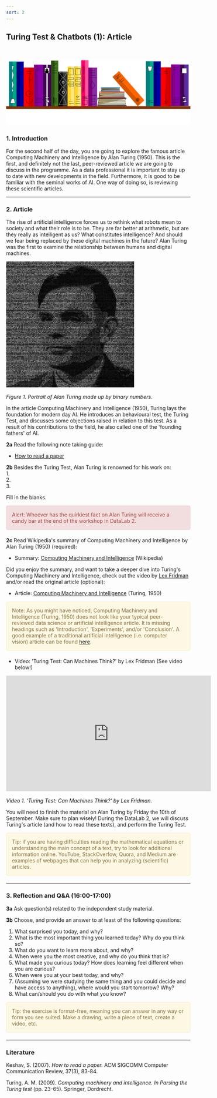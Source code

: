```yaml
---
sort: 2
---
```


## __Turing Test & Chatbots (1): Article__
\
\
<img src="./images/books_banner.png" alt="Books banner" width="600"/>

### 1. Introduction

For the second half of the day, you are going to explore the famous article Computing Machinery and Intelligence by Alan Turing (1950). This is the first, and definitely not the last, peer-reviewed article we are going to discuss in the programme. As a data professional it is important to stay up to date with new developments in the field. Furthermore, it is good to be familiar with the seminal works of AI. One way of doing so, is reviewing these scientific articles.

***

### 2. Article

The rise of artificial intelligence forces us to rethink what robots mean to society and what their role is to be. They are far better at arithmetic, but are they really as intelligent as us? What constitutes intelligence? And should we fear being replaced by these digital machines in the future? Alan Turing was the first to examine the relationship between humans and digital machines.

<img src="./images/alan_turing.jpg" alt="Books banner" width="350"/>

*Figure 1. Portrait of Alan Turing made up by binary numbers.*

In the article Computing Machinery and Intelligence (1950), Turing lays the foundation for modern day AI. He introduces an behavioural test, the Turing Test, and discusses some objections raised in relation to this test. As a result of his contributions to the field, he also called one of the 'founding fathers' of AI.

__2a__ Read the following note taking guide:

- [How to read a paper](http://ccr.sigcomm.org/online/files/p83-keshavA.pdf)

__2b__ Besides the Turing Test, Alan Turing is renowned for his work on:
\
1.
\
2.
\
3.

Fill in the blanks.

<div style="padding: 15px; border: 1px solid transparent; border-color: transparent; margin-bottom: 20px; border-radius: 4px; color: #a94442; background-color: #f2dede; border-color: #ebccd1;">
Alert: Whoever has the quirkiest fact on Alan Turing will receive a candy bar at the end of the workshop in DataLab 2.
</div>

__2c__ Read Wikipedia's summary of Computing Machinery and Intelligence by Alan Turing (1950) (required):

- Summary: [Computing Machinery and Intelligence](https://academic.oup.com/mind/article/LIX/236/433/986238) (Wikipedia)

Did you enjoy the summary, and want to take a deeper dive into Turing's Computing Machinery and Intelligence, check out the video by [Lex Fridman](https://lexfridman.com/) and/or read the original article (optional):

- Article: [Computing Machinery and Intelligence](https://academic.oup.com/mind/article/LIX/236/433/986238) (Turing, 1950)

<div style="padding: 15px; border: 1px solid transparent; border-color: transparent; margin-bottom: 20px; border-radius: 4px; color: #8a6d3b;; background-color: #fcf8e3; border-color: #faebcc;">
Note: As you might have noticed, Computing Machinery and Intelligence (Turing, 1950) does not look like your typical peer-reviewed data science or artificial intelligence article. It is missing headings such as 'Introduction', 'Experiments', and/or 'Conclusion'. A good example of a traditional artificial intelligence (i.e. computer vision) article can be found <a href="./documents/YOLO_paper.pdf">here</a>.
</div>

- Video: 'Turing Test: Can Machines Think?' by Lex Fridman (See video below!)

<iframe width="560" height="315" src="https://www.youtube.com/embed/MGW_Qcqr9eQ" title="YouTube video player" frameborder="0" allow="accelerometer; autoplay; clipboard-write; encrypted-media; gyroscope; picture-in-picture" allowfullscreen></iframe>

*Video 1. 'Turing Test: Can Machines Think?' by Lex Fridman.*

You will need to finish the material on Alan Turing by Friday the 10th of September. Make sure to plan wisely! During the DataLab 2, we will discuss Turing's article (and how to read these texts), and perform the Turing Test.    

<div style="padding: 15px; border: 1px solid transparent; border-color: transparent; margin-bottom: 20px; border-radius: 4px; color: #8a6d3b;; background-color: #fcf8e3; border-color: #faebcc;">
Tip: if you are having difficulties reading the mathematical equations or understanding the main concept of a text, try to look for additional information online. YouTube, StackOverfow, Quora, and Medium are examples of webpages that can help you in analyzing (scientific) articles.
</div>

***

### 3. Reflection and Q&A (16:00-17:00)

__3a__ Ask question(s) related to the independent study material.

__3b__ Choose, and provide an answer to at least of the following questions:

1. What surprised you today, and why?
2. What is the most important thing you learned today? Why do you think so?
3. What do you want to learn more about, and why?
4. When were you the most creative, and why do you think that is?
5. What made you curious today? How does learning feel different when you are curious?
6. When were you at your best today, and why?
7. (Assuming we were studying the same thing and you could decide and have access to anything), where would you start tomorrow? Why?
8. What can/should you do with what you know?

<div style="padding: 15px; border: 1px solid transparent; border-color: transparent; margin-bottom: 20px; border-radius: 4px; color: #8a6d3b;; background-color: #fcf8e3; border-color: #faebcc;">
Tip: the exercise is format-free, meaning you can answer in any way or form you see suited. Make a drawing, write a piece of text, create a video, etc.
</div>

***

### __Literature__

Keshav, S. (2007). *How to read a paper.* ACM SIGCOMM Computer Communication Review, 37(3), 83-84.

Turing, A. M. (2009). *Computing machinery and intelligence. In Parsing the Turing test* (pp. 23-65). Springer, Dordrecht.
